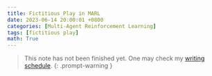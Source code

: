 ```yaml
---
title: Fictitious Play in MARL
date: 2023-06-14 20:00:01 +0800
categories: [Multi-Agent Reinforcement Learning]
tags: [fictitious play]
math: True
---
```


 > This note has not been finished yet. One may check my [writing schedule](https://yuelin301.github.io/posts/Schedule/).
{: .prompt-warning }
